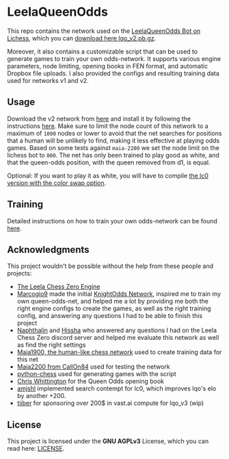 
# LeelaQueenOdds
This repo contains the network used on the [LeelaQueenOdds Bot on Lichess](https://lichess.org/@/LeelaQueenOdds), which you can [download here lqo_v2.pb.gz](https://github.com/notune/LeelaQueenOdds/releases/download/v2/lqo_v2.pb.gz).

Moreover, it also contains a customizable script that can be used to generate games to train your own odds-network. It supports various engine parameters, node limiting, opening books in FEN format, and automatic Dropbox file uploads. I also provided the configs and resulting training data used for networks v1 and v2.

## Usage
Download the v2 network from [here](https://github.com/notune/LeelaQueenOdds/releases/download/v2/lqo_v2.pb.gz) and install it by following the instructions [here](https://lczero.org/play/quickstart/). Make sure to limit the node count of this network to a maximum of `1000` nodes or lower to avoid that the net searches for positions that a human will be unlikely to find, making it less effective at playing odds games. Based on some tests against `maia-2200` we set the node limit on the lichess bot to `800`.
The net has only been trained to play good as white, and that the queen-odds position, with the queen removed from d1, is equal.

Optional: If you want to play it as white, you will have to compile [the lc0 version with the color swap option](https://github.com/LeelaChessZero/lc0/pull/2079).

## Training
Detailed instructions on how to train your own odds-network can be found [here](training/README.md).

## Acknowledgments
This project wouldn't be possible without the help from these people and projects:
- [The Leela Chess Zero Engine](https://github.com/LeelaChessZero/lc0)
- [Marcogio9](https://github.com/Marcogio9/) made the initial [KnightOdds Network](https://github.com/Marcogio9/LeelaKnightOdds), inspired me to train my own queen-odds-net, and helped me a lot by providing me both the right engine configs to create the games, as well as the right training config, and answering any questions I had to be able to finish this project
- [Naphthalin](https://github.com/Naphthalin) and [Hissha](https://www.chess.com/member/hissha) who answered any questions I had on the Leela Chess Zero discord server and helped me evaluate this network as well as find the right settings
- [Maia1900, the human-like chess network](https://github.com/CSSLab/maia-chess) used to create training data for this net
- [Maia2200 from CallOn84](https://github.com/CallOn84/LeelaNets) used for testing the network
- [python-chess](https://github.com/niklasf/python-chess) used for generating games with the script
- [Chris Whittington](https://github.com/ChrisWhittington/Chess-EPDs) for the Queen Odds opening book
- [amjshl](https://github.com/amjshl/lc0_v31_sc) implemented search contempt for lc0, which improves lqo's elo by another +200.
- [tiiber](https://github.com/dedekindcut) for sponsoring over 200$ in vast.ai compute for lqo_v3 (wip)

## License 
This project is licensed under the **GNU AGPLv3** License, which you can read here: [LICENSE](LICENSE).
